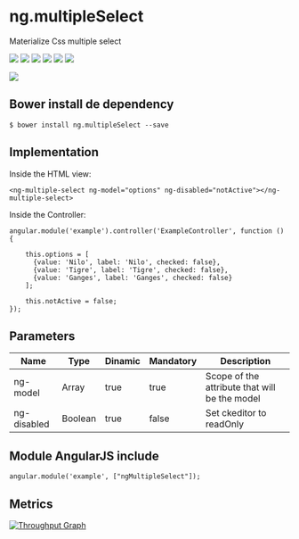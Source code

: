 # ng.multipleSelect
Materialize Css multiple select

<p>
  <a href="https://gitter.im/miamarti/ng.multipleSelect" target="_blank"><img src="https://img.shields.io/gitter/room/nwjs/nw.js.svg"></a>
  <img src="https://img.shields.io/badge/ng.multipleSelect-release-green.svg">
  <img src="https://img.shields.io/badge/version-1.1.3-blue.svg">
  <img src="https://img.shields.io/github/license/mashape/apistatus.svg">
  <a href="https://github.com/miamarti/ng.multipleSelect/tarball/master"><img src="https://img.shields.io/github/downloads/atom/atom/latest/total.svg"></a>
  <img src="https://img.shields.io/bower/v/bootstrap.svg">
</p>

<img src="https://miamarti.github.io/ng.multipleSelect/docs/img/ezgif.com-video-to-gif.gif">

## Bower install de dependency
```
$ bower install ng.multipleSelect --save
```

## Implementation

Inside the HTML view:
```
<ng-multiple-select ng-model="options" ng-disabled="notActive"></ng-multiple-select>
```

Inside the Controller:
```
angular.module('example').controller('ExampleController', function () {

    this.options = [
      {value: 'Nilo', label: 'Nilo', checked: false}, 
      {value: 'Tigre', label: 'Tigre', checked: false}, 
      {value: 'Ganges', label: 'Ganges', checked: false}
    ];
    
    this.notActive = false;
});
```

## Parameters

| Name         | Type    | Dinamic | Mandatory | Description                                                  |
| ------------ | ------- | ------- | --------- | ------------------------------------------------------------ |
| ng-model     | Array   | true    | true      | Scope of the attribute that will be the model                |
| ng-disabled  | Boolean | true    | false     | Set ckeditor to readOnly                                     |


## Module AngularJS include
```
angular.module('example', ["ngMultipleSelect"]);
```

## Metrics

[![Throughput Graph](https://graphs.waffle.io/miamarti/ng.multipleSelect/throughput.svg)](https://waffle.io/miamarti/ng.multipleSelect/metrics/throughput)
